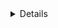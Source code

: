 <details>
  <sumary>1. Primeiros Passos com a Linguagem</sumary>

#### 1. O que é PHP?

##### Pergunta - Linguagem Interpretada:
- Falando um pouco sobre PHP vimos que ele é uma linguagem de programação interpretada. O que isso quer dizer?

##### Resposta:
- Que não é necessário executar um comando para tornar o código executável a cada alteração.

##### Explicação:
- O código PHP da forma como escrevemos é interpretado por um programa (chamado de, pasmem, PHP), que executa suas instruções. 
- Na prática, o PHP até transforma o código que escrevemos em um outro tipo de código (bytecode) legível pelo interpretador antes de começar a executar, mas isso é um assunto um pouco mais avançado.

##### Instalação do PHP - Windows:
- Acessar o site: https://www.php.net
- Escolher a versão.
- Windows downloads
- Selecionar a opção: Zip
- Extrair o Zip e colocar os arquivos dentro de uma pasta
- Mover a pasta para a unidade C:
- Copiar o caminho do diretório
- Adicionar o caminho em Variáveis de Ambiente do Windows
- Path - Editar - Novo - Adicionar o caminho: C:\php
- Após realizar esses procedimentos, já é possível testar no terminal
- Abrir o terminar e rodar o comando: php -v

##### Instalação do PHP - Linux:
-  sudo apt install php

##### php.ini
- Existem dois tipos: php.ini-development e php.ini-production
- Escolher um e renomear para php.ini

##### echo: 
- Exibe algo na tela.

<pre>
echo "Olá mundo!";

// Comentário em uma linha.

/**
 * Comentário de várias linhas.
 */
</pre>

##### Terminal Interativo: php -a
- Executar tudo que o PHP oferece direto no terminal.
- Para sair: quit
- Limpar a tela: cls

##### Ponto e Vírgula ( ; )
- Final da linha de comando, lembrar de colocar o ;

##### Primeiro arquivo PHP
- Rodar um arquivo no terminal: php ola-mundo.php

##### Pergunta - Terminal Interativo:
- Como iniciar e parar o terminal interativo do PHP?

##### Resposta:
- php -a para iniciar e quit para parar

##### Explicação:
- Com o php -a nós iniciamos o terminal interativo, onde podemos digitar código PHP que será executado em tempo real. 
- Quando desejarmos sair, basta executar o comando quit.

##### IDE:
- Recomendadas: Visual Studio Code e PhpStorm.

##### Pergunta - Arquivo PHP:
- O que um arquivo PHP precisa ter para ser válido?

##### Resposta:
- Precisa começar com <?php

##### Explicação:
- Lembre-se que o espaço (ou nova linha) após <?php é obrigatório. 
- Esta informa para o interpretador do PHP que o código que virá deve ser lido e interpretado.

#### 2. Variáveis e Tipos:

##### O que são variáveis?
- Guardam um valor.

<pre>
$idade = 28;
echo $idade;
</pre>

##### Pergunta - Variáveis:
- Qual a melhor definição do termo variável?

##### Resposta:
- Um espaço na RAM onde através de um nome, podemos manipular e acessar algum valor.

##### Explicação:
- Além disso, como o próprio nome já diz, variáveis podem variar, ou seja, seus valores podem ser alterados durante a execução do programa.

##### Operações Matemáticas:

<pre>
$numero1 = 10;
$numero2 = 2;

$soma = $numero1 + $numero2;
$subtracao = $numero1 - $numero2;
$multiplicacao = $numero1 * $numero2;
$divisao = $numero1 / $numero2;
$doisAoCubo = $numero1 ** $numero2;
$restoDaDivisao = $numero1 % $numero2;

echo "Soma: " . $soma . "\n"; 
echo "Subtração: " . $subtracao . "\n";
echo "Multiplicação: " . $multiplicacao . "\n";
echo "Divisão: " . $divisao . "\n";
echo "Dois ao Cubo: " . $doisAoCubo . "\n";
echo "Resto da Divisão: " . $restoDaDivisao . "\n";
</pre>

##### Pergunta - Matemática com PHP:
- É mais do que comum nós precisarmos realizar operações matemáticas durante a execução de nosso programa. 
- Quais os operadores matemáticos disponíveis no PHP?

##### Resposta:
- Soma ( + )
- Subtração ( - )
- Multiplicação) ( * ) 
- Divisão ( / )
- Exponenciação ( ** ) 
- Módulo ou Resto da Divisão ( % ) 

##### Explicação:
- Com estes operadores nós conseguimos realizar as operações matemáticas com PHP.

##### Tipos:
- Linguagem Dinamicamente Tipada. 
- Consegue entender qual o tipo de dados que ele vai utilizar, dependendo do valor.  
- Número Inteiro: integer
- Números Decimais: float e double
- Texto: string
- Booleano: true e false

<pre>
$idade = 28;
echo "Descobrindo o tipo: " . gettype($idade) . "\n";

$salario = 2000.50;
echo "Descobrindo o tipo: " . gettype($salario) . "\n";

$texto = "Olá mundo";
echo "Descobrindo o tipo: " . gettype($texto) . "\n";

$verdadeiro = true;
$falso = false;

echo "Descobrindo o tipo: " . gettype($verdadeiro) . " e " . gettype($falso);
</pre>

##### Pergunta - Tipos:
- Quais são os possíveis tipos de dados que uma variável PHP pode armazenar?

##### Resposta:
- Inteiro (integer) 
- Decimal (float ou double)
- Booleano (verdadeiro ou falso)
- String (texto)

##### Explicação:
- Estes são os tipos primitivos do PHP. 
- Há tipos mais complexos.

##### Problema muito famoso (com qualquer linguagem)
https://floating-point-gui.de/

#### 3. Trabalhando com Texto:

#### Tipo String:
- Duas formas de concatenar:

<pre>
$idade = 28;
echo 'Minha idade é ' . $idade . ' anos.' . "\n";
echo "Minha idade é $idade anos";
</pre>

#### Pergunta - Variáveis em Textos:
- Qual das alternativas a seguir NÃO exibirá o valor da variável $idade corretamente?

#### Resposta:
- echo ‘Eu tenho $idade anos’;
#### Explicação:
- Esta linha exibiria o texto Eu tenho $idade anos, sem interpretar o valor da variável $idade.

#### Caracteres Especiais:

<pre>
echo "Quebrando a linha de forma mais legível" . PHP_EOL;
echo "Quebrando a linha!\n";
echo "\tTab - Espaçamento";

/**
 * https://www.php.net/manual/pt_BR/language.types.string.php
 */
</pre>

#### Pergunta - Quebra de Linha:
- Por que utilizar PHP_EOL?

#### Resposta:
- Porque esta constante leva em consideração os diferentes caracteres utilizados para quebrar linha em diferentes sistemas operacionais.

#### Explicação:
- Alguns sistemas operacionais utilizam o caracter \n para representar uma quebra de linha. Outros, utilizam \r. 
- Já o Windows utiliza ambos (\r\n). Utilizando a constante PHP_EOL nos é abstraída esta diferença e podemos deixar nosso código funcionando de forma igual em todas as plataformas.

</details>
